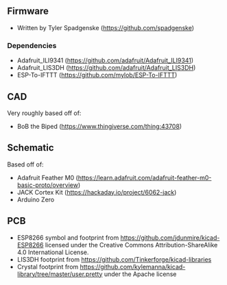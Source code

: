 ## Firmware
* Written by Tyler Spadgenske (https://github.com/spadgenske)
### Dependencies
* Adafruit_ILI9341 (https://github.com/adafruit/Adafruit_ILI9341)
* Adafruit_LIS3DH (https://github.com/adafruit/Adafruit_LIS3DH)
* ESP-To-IFTTT (https://github.com/mylob/ESP-To-IFTTT)
## CAD
Very roughly based off of:
* BoB the Biped (https://www.thingiverse.com/thing:43708)</br>
## Schematic</br>
Based off of:
* Adafruit Feather M0 (https://learn.adafruit.com/adafruit-feather-m0-basic-proto/overview)
* JACK Cortex Kit (https://hackaday.io/project/6062-jack)
* Arduino Zero</br>
## PCB</br>
* ESP8266 symbol and footprint from https://github.com/jdunmire/kicad-ESP8266 licensed under the Creative Commons Attribution-ShareAlike 4.0 International License.
* LIS3DH footprint from https://github.com/Tinkerforge/kicad-libraries
* Crystal footprint from https://github.com/kylemanna/kicad-library/tree/master/user.pretty under the Apache license
